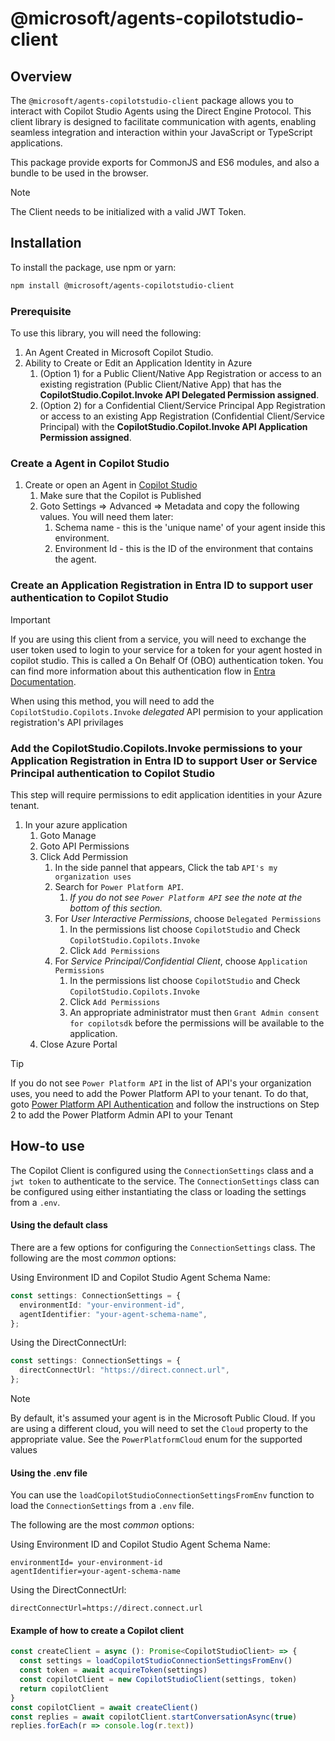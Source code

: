 # @microsoft/agents-copilotstudio-client

## Overview

The `@microsoft/agents-copilotstudio-client` package allows you to interact with Copilot Studio Agents using the Direct Engine Protocol. This client library is designed to facilitate communication with agents, enabling seamless integration and interaction within your JavaScript or TypeScript applications.

This package provide exports for CommonJS and ES6 modules, and also a bundle to be used in the browser.

> [!NOTE]
> The Client needs to be initialized with a valid JWT Token.

## Installation

To install the package, use npm or yarn:

```sh
npm install @microsoft/agents-copilotstudio-client
```

### Prerequisite

To use this library, you will need the following:

1.  An Agent Created in Microsoft Copilot Studio.
1.  Ability to Create or Edit an Application Identity in Azure
    1. (Option 1) for a Public Client/Native App Registration or access to an existing registration (Public Client/Native App) that has the **CopilotStudio.Copilot.Invoke API Delegated Permission assigned**.
    1. (Option 2) for a Confidential Client/Service Principal App Registration or access to an existing App Registration (Confidential Client/Service Principal) with the **CopilotStudio.Copilot.Invoke API Application Permission assigned**.

### Create a Agent in Copilot Studio

1.  Create or open an Agent in [Copilot Studio](https://copilotstudio.microsoft.com)
    1.  Make sure that the Copilot is Published
    1.  Goto Settings => Advanced => Metadata and copy the following values. You will need them later:
        1.  Schema name - this is the 'unique name' of your agent inside this environment.
        1.  Environment Id - this is the ID of the environment that contains the agent.

### Create an Application Registration in Entra ID to support user authentication to Copilot Studio

> [!IMPORTANT]
> If you are using this client from a service, you will need to exchange the user token used to login to your service for a token for your agent hosted in copilot studio. This is called a On Behalf Of (OBO) authentication token. You can find more information about this authentication flow in [Entra Documentation](https://learn.microsoft.com/entra/msal/dotnet/acquiring-tokens/web-apps-apis/on-behalf-of-flow).
>
> When using this method, you will need to add the `CopilotStudio.Copilots.Invoke` _delegated_ API permision to your application registration's API privilages

### Add the CopilotStudio.Copilots.Invoke permissions to your Application Registration in Entra ID to support User or Service Principal authentication to Copilot Studio

This step will require permissions to edit application identities in your Azure tenant.

1.  In your azure application
    1.  Goto Manage
    1.  Goto API Permissions
    1.  Click Add Permission
        1.  In the side pannel that appears, Click the tab `API's my organization uses`
        1.  Search for `Power Platform API`.
            1.  _If you do not see `Power Platform API` see the note at the bottom of this section._
        1.  For _User Interactive Permissions_, choose `Delegated Permissions`
            1. In the permissions list choose `CopilotStudio` and Check `CopilotStudio.Copilots.Invoke`
            1. Click `Add Permissions`
        1.  For _Service Principal/Confidential Client_, choose `Application Permissions`
            1. In the permissions list choose `CopilotStudio` and Check `CopilotStudio.Copilots.Invoke`
            1. Click `Add Permissions`
            1. An appropriate administrator must then `Grant Admin consent for copilotsdk` before the permissions will be available to the application.
    1.  Close Azure Portal

> [!TIP]
> If you do not see `Power Platform API` in the list of API's your organization uses, you need to add the Power Platform API to your tenant. To do that, goto [Power Platform API Authentication](https://learn.microsoft.com/power-platform/admin/programmability-authentication-v2#step-2-configure-api-permissions) and follow the instructions on Step 2 to add the Power Platform Admin API to your Tenant

## How-to use

The Copilot Client is configured using the `ConnectionSettings` class and a `jwt token` to authenticate to the service.
The `ConnectionSettings` class can be configured using either instantiating the class or loading the settings from a `.env`.

#### Using the default class

There are a few options for configuring the `ConnectionSettings` class. The following are the most _common_ options:

Using Environment ID and Copilot Studio Agent Schema Name:

```ts
const settings: ConnectionSettings = {
  environmentId: "your-environment-id",
  agentIdentifier: "your-agent-schema-name",
};
```

Using the DirectConnectUrl:

```ts
const settings: ConnectionSettings = {
  directConnectUrl: "https://direct.connect.url",
};
```

> [!NOTE]
> By default, it's assumed your agent is in the Microsoft Public Cloud. If you are using a different cloud, you will need to set the `Cloud` property to the appropriate value. See the `PowerPlatformCloud` enum for the supported values

#### Using the .env file

You can use the `loadCopilotStudioConnectionSettingsFromEnv` function to load the `ConnectionSettings` from a `.env` file.

The following are the most _common_ options:

Using Environment ID and Copilot Studio Agent Schema Name:

```env
environmentId= your-environment-id
agentIdentifier=your-agent-schema-name
```

Using the DirectConnectUrl:

```env
directConnectUrl=https://direct.connect.url
```

#### Example of how to create a Copilot client

```ts
const createClient = async (): Promise<CopilotStudioClient> => {
  const settings = loadCopilotStudioConnectionSettingsFromEnv()
  const token = await acquireToken(settings)
  const copilotClient = new CopilotStudioClient(settings, token)
  return copilotClient
}
const copilotClient = await createClient()
const replies = await copilotClient.startConversationAsync(true)
replies.forEach(r => console.log(r.text))
```